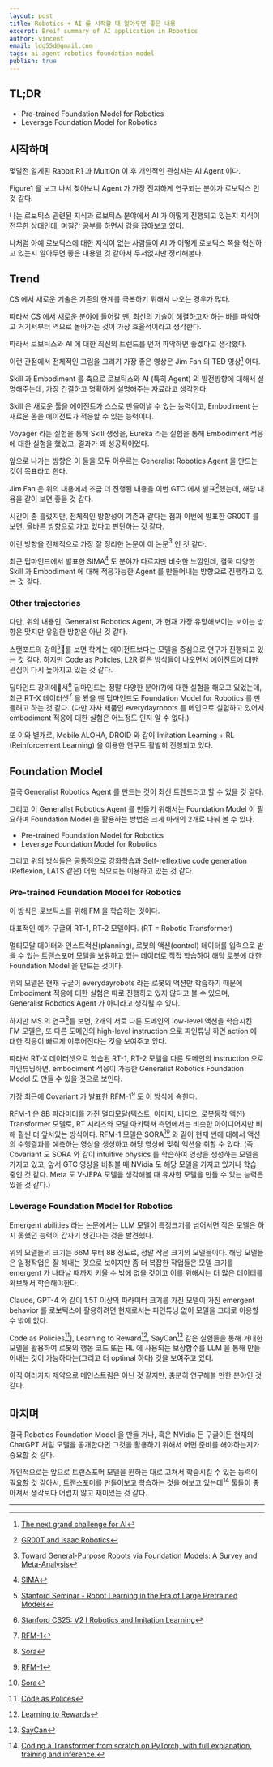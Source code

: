 ```yaml
---
layout: post
title: Robotics + AI 를 시작할 때 알아두면 좋은 내용
excerpt: Breif summary of AI application in Robotics
author: vincent
email: ldg55d@gmail.com
tags: ai agent robotics foundation-model
publish: true
---
```


## TL;DR

- Pre-trained Foundation Model for Robotics
- Leverage Foundation Model for Robotics

## 시작하며

몇달전 알게된 Rabbit R1 과 MultiOn 이 후 개인적인 관심사는 AI Agent 이다.

Figure1 을 보고 나서 찾아보니 Agent 가 가장 진지하게 연구되는 분야가 로보틱스 인 것 같다.

나는 로보틱스 관련된 지식과 로보틱스 분야에서 AI 가 어떻게 진행되고 있는지 지식이 전무한 상태인데, 며칠간 공부를 하면서 감을 잡아보고 있다.

나처럼 아예 로보틱스에 대한 지식이 없는 사람들이 AI 가 어떻게 로보틱스 쪽을 혁신하고 있는지 알아두면 좋은 내용일 것 같아서 두서없지만 정리해본다.

## Trend

CS 에서 새로운 기술은 기존의 한계를 극복하기 위해서 나오는 경우가 많다.

따라서 CS 에서 새로운 분야에 들어갈 땐, 최신의 기술이 해결하고자 하는 바를 파악하고 거기서부터 역으로 돌아가는 것이 가장 효율적이라고 생각한다.

따라서 로보틱스와 AI 에 대한 최신의 트렌드를 먼저 파악하면 좋겠다고 생각했다.

이런 관점에서 전체적인 그림을 그리기 가장 좋은 영상은 Jim Fan 의 TED 영상[^1] 이다.

Skill 과 Embodiment 를 축으로 로보틱스와 AI (특히 Agent) 의 발전방향에 대해서 설명해주는데, 가장 간결하고 명확하게 설명해주는 자료라고 생각한다.

Skill 은 새로운 툴을 에이전트가 스스로 만들어낼 수 있는 능력이고, Embodiment 는 새로운 몸을 에이전트가 적응할 수 있는 능력이다.

Voyager 라는 실험을 통해 Skill 생성을, Eureka 라는 실험을 통해 Embodiment 적응에 대한 실험을 했었고, 결과가 꽤 성공적이었다.

앞으로 나가는 방향은 이 둘을 모두 아우르는 Generalist Robotics Agent 을 만드는 것이 목표라고 한다.

Jim Fan 은 위의 내용에서 조금 더 진행된 내용을 이번 GTC 에서 발표[^2]했는데, 해당 내용을 같이 보면 좋을 것 같다.

시간이 좀 흘렀지만, 전체적인 방향성이 기존과 같다는 점과 이번에 발표한 GR00T 를 보면, 올바른 방향으로 가고 있다고 판단하는 것 같다.

이런 방향을 전체적으로 가장 잘 정리한 논문이 이 논문[^9] 인 것 같다.

최근 딥마인드에서 발표한 SIMA[^4] 도 분야가 다르지만 비슷한 느낌인데, 결국 다양한 Skill 과 Embodiment 에 대해 적응가능한 Agent 를 만들어내는 방향으로 진행하고 있는 것 같다.

### Other trajectories

다만, 위의 내용인, Generalist Robotics Agent, 가 현재 가장 유망해보이는 보이는 방향은 맞지만 유일한 방향은 아닌 것 같다.

스탠포드의 강의[^5]를 보면 학계는 에이전트보다는 모델을 중심으로 연구가 진행되고 있는 것 같다. 하지만 Code as Policies, L2R 같은 방식들이 나오면서 에이전트에 대한 관심이 다시 높아지고 있는 것 같다.

딥마인드 강의에서[^6] 딥마인드는 정말 다양한 분야(?)에 대한 실험을 해오고 있었는데, 최근 RT-X 데이터셋[^7] 을 봤을 땐 딥마인드도 Foundation Model for Robotics 를 만들려고 하는 것 같다. (다만 자사 제품인 everydayrobots 를 메인으로 실험하고 있어서 embodiment 적응에 대한 실험은 어느정도 인지 알 수 없다.)

또 이와 별개로, Mobile ALOHA, DROID 와 같이 Imitation Learning + RL (Reinforcement Learning) 을 이용한 연구도 활발히 진행되고 있다.

## Foundation Model

결국 Generalist Robotics Agent 를 만드는 것이 최신 트렌드라고 할 수 있을 것 같다.

그리고 이 Generalist Robotics Agent 를 만들기 위해서는 Foundation Model 이 필요하며 Foundation Model 을 활용하는 방법은 크게 아래의 2개로 나눠 볼 수 있다.

- Pre-trained Foundation Model for Robotics
- Leverage Foundation Model for Robotics

그리고 위의 방식들은 공통적으로 강화학습과 Self-reflextive code generation (Reflexion, LATS 같은) 어떤 식으로든 이용하고 있는 것 같다.

### Pre-trained Foundation Model for Robotics

이 방식은 로보틱스를 위해 FM 을 학습하는 것이다.

대표적인 예가 구글의 RT-1, RT-2 모델이다. (RT = Robotic Transformer)

멀티모달 데이터와 인스트럭션(planning), 로봇의 액션(control) 데이터를 입력으로 받을 수 있는 트랜스포머 모델을 보유하고 있는 데이터로 직접 학습하여 해당 로봇에 대한 Foundation Model 을 만드는 것이다.

위의 모델은 현재 구글이 everydayrobots 라는 로봇의 액션만 학습하기 때문에 Embodiment 적응에 대한 실험은 따로 진행하고 있지 않다고 볼 수 있으며, Generalist Robotics Agent 가 아니라고 생각될 수 있다.

하지만 MS 의 연구[^8]를 보면, 2개의 서로 다른 도메인의 low-level 액션을 학습시킨 FM 모델은, 또 다른 도메인의 high-level instruction 으로 파인튜닝 하면 action 에 대한 적응이 빠르게 이루어진다는 것을 보여주고 있다.

따라서 RT-X 데이터셋으로 학습된 RT-1, RT-2 모델을 다른 도메인의 instruction 으로 파인튜닝하면, embodiment 적응이 가능한 Generalist Robotics Foundation Model 도 만들 수 있을 것으로 보인다.

가장 최근에 Covariant 가 발표한 RFM-1[^7] 도 이 방식에 속한다.

RFM-1 은 8B 파라미터를 가진 멀티모달(텍스트, 이미지, 비디오, 로봇동작 액션) Transformer 모델로, RT 시리즈와 모델 아키텍쳐 측면에서는 비슷한 아이디어지만 비해 훨씬 더 앞서있는 방식이다. RFM-1 모델은 SORA[^8] 와 같이 현재 씬에 대해서 액션의 수행결과를 예측하는 영상을 생성하고 해당 영상에 맞춰 액션을 취할 수 있다. (즉, Covariant 도 SORA 와 같이 intuitive physics 를 학습하여 영상을 생성하는 모델을 가지고 있고, 앞서 GTC 영상을 비춰볼 때 NVidia 도 해당 모델을 가지고 있거나 학습 중인 것 같다. Meta 도 V-JEPA 모델을 생각해볼 때 유사한 모델을 만들 수 있는 능력은 있을 것 같다.)

### Leverage Foundation Model for Robotics

Emergent abilities 라는 논문에서는 LLM 모델이 특정크기를 넘어서면 작은 모델은 하지 못했던 능력이 갑자기 생긴다는 것을 발견했다.

위의 모델들의 크기는 66M 부터 8B 정도로, 정말 작은 크기의 모델들이다. 해당 모델들은 일정작업은 잘 해내는 것으로 보이지만 좀 더 복잡한 작업들은 모델 크기를 emergent 가 나타날 때까지 키울 수 밖에 없을 것이고 이를 위해서는 더 많은 데이터를 확보해서 학습해야한다.

Claude, GPT-4 와 같이 1.5T 이상의 파라미터 크기를 가진 모델이 가진 emergent behavior 를 로보틱스에 활용하려면 현재로서는 파인튜닝 없이 모델을 그대로 이용할 수 밖에 없다.

Code as Policies[^10]], Learning to Reward[^11], SayCan[^12] 같은 실험들을 통해 거대한 모델을 활용하여 로봇의 행동 코드 또는 RL 에 사용되는 보상함수를 LLM 을 통해 만들어내는 것이 가능하다는(그리고 더 optimal 하다) 것을 보여주고 있다.

아직 여러가지 제약으로 메인스트림은 아닌 것 같지만, 충분히 연구해볼 만한 분야인 것 같다.

## 마치며

결국 Robotics Foundation Model 을 만들 거나, 혹은 NVidia 든 구글이든 현재의 ChatGPT 처럼 모델을 공개한다면 그것을 활용하기 위해서 어떤 준비를 해야하는지가 중요할 것 같다.

개인적으로는 앞으로 트랜스포머 모델을 원하는 대로 고쳐서 학습시킬 수 있는 능력이 필요할 것 같아서, 트랜스포머를 만들어보고 학습하는 것을 해보고 있는데[^13] 툴들이 좋아져서 생각보다 어렵지 않고 재미있는 것 같다.

---

[^1]: [The next grand challenge for AI](https://www.ted.com/talks/jim_fan_the_next_grand_challenge_for_ai)
[^2]: [GR00T and Isaac Robotics](https://www.youtube.com/watch?v=O3USP-na3PI)
[^3]: [Toward General-Purpose Robots via Foundation Models: A Survey and Meta-Analysis](https://arxiv.org/pdf/2312.08782.pdf)
[^4]: [SIMA](https://deepmind.google/discover/blog/sima-generalist-ai-agent-for-3d-virtual-environments/)
[^5]: [Stanford Seminar - Robot Learning in the Era of Large Pretrained Models](https://www.youtube.com/watch?v=zggAEHm8dXc)
[^6]: [Stanford CS25: V2 I Robotics and Imitation Learning](https://www.youtube.com/watch?v=ct4tdyyNDY4)
[^7]: [RFM-1](https://covariant.ai/insights/introducing-rfm-1-giving-robots-human-like-reasoning-capabilities/)
[^8]: [Sora](https://openai.com/blog/sora-first-impressions)
[^9]: [Toward General-Purpose Robots via Foundation Models: A Survey and Meta-Analysis](https://arxiv.org/pdf/2312.08782.pdf)
[^10]: [Code as Polices](https://code-as-policies.github.io/)
[^11]: [Learning to Rewards](https://language-to-reward.github.io/)
[^12]: [SayCan](https://say-can.github.io/)
[^13]: [Coding a Transformer from scratch on PyTorch, with full explanation, training and inference.](https://www.youtube.com/watch?v=ISNdQcPhsts)
